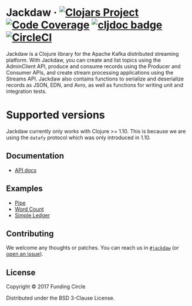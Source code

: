 # Jackdaw &middot; [![Clojars Project](https://img.shields.io/clojars/v/fundingcircle/jackdaw.svg)](https://clojars.org/fundingcircle/jackdaw) [![Code Coverage](https://codecov.io/gh/FundingCircle/jackdaw/branch/master/graph/badge.svg)](https://codecov.io/gh/FundingCircle/jackdaw) [![cljdoc badge](https://cljdoc.org/badge/fundingcircle/jackdaw)](https://cljdoc.org/d/fundingcircle/jackdaw/CURRENT) [![CircleCI](https://circleci.com/gh/FundingCircle/jackdaw.svg?style=shield)](https://circleci.com/gh/FundingCircle/jackdaw)

Jackdaw is a Clojure library for the Apache Kafka distributed streaming platform. With Jackdaw, you can create and list topics using the AdminClient API, produce and consume records using the Producer and Consumer APIs, and create stream processing applications using the Streams API. Jackdaw also contains functions to serialize and deserialize records as JSON, EDN, and Avro, as well as functions for writing unit and integration tests.

# Supported versions

Jackdaw currently only works with Clojure >= 1.10.
This is because we are using the `datafy` protocol which was only introduced in 1.10.

## Documentation

- [API docs](https://cljdoc.org/d/fundingcircle/jackdaw)


## Examples

- [Pipe](https://github.com/FundingCircle/jackdaw/tree/master/examples/pipe)
- [Word Count](https://github.com/FundingCircle/jackdaw/tree/master/examples/word-count)
- [Simple Ledger](https://github.com/FundingCircle/jackdaw/tree/master/examples/simple-ledger)


## Contributing

We welcome any thoughts or patches. You can reach us in [`#jackdaw`](https://clojurians.slack.com/messages/CEA3C7UG0/) (or [open an issue](https://github.com/fundingcircle/jackdaw/issues)).


## License

Copyright © 2017 Funding Circle

Distributed under the BSD 3-Clause License.
